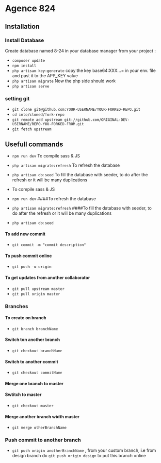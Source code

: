 # Agence 824
## Installation 

### Install Database
Create database named 8-24 in your database manager
from your project :
- `composer update`
- `npm install`
- `php artisan key:generate`
 copy the key base64:XXX...= in your env. file and past it to the APP_KEY value
- `php artisan migrate`
Now the php side should work
- `php artisan serve`

### setting git
- `git clone git@github.com:YOUR-USERNAME/YOUR-FORKED-REPO.git`
- `cd into/cloned/fork-repo`
- `git remote add upstream git://github.com/ORIGINAL-DEV-USERNAME/REPO-YOU-FORKED-FROM.git`
- `git fetch upstream`


## Usefull commands
- `npm run dev` To compile sass & JS
- `php artisan migrate:refresh` To refresh the database 
- `php artisan db:seed` To fill the database with seeder, to do after the refresh or it will be many duplications

- To compile sass & JS
- `npm run dev`
####To refresh the database
- `php artisan migrate:refresh`
####To fill the database with seeder, to do after the refresh or it will be many duplications
- `php artisan db:seed`

#### To add new commit
- `git commit -m "commit description"`
#### To push commit online
- `git push -u origin`
#### To get updates from another collaborator
- `git pull upstream master`
- `git pull origin master`
### Branches 
#### To create on branch
- `git branch branchName`
#### Switch ton another branch
- `git checkout branchName`
#### Switch to another commit
- `git checkout commitName`
#### Merge one branch to master
#### Swtitch to master
- `git checkout master`
#### Merge another branch width master
- `git merge otherBranchName`
### Push commit to another branch
- `git push origin anotherBranchName` , from your custom branch, i.e from design branch do `git push origin design` to put this branch online



